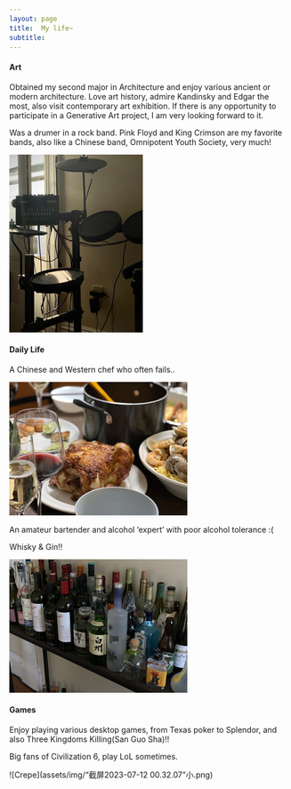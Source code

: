 ```yaml
---
layout: page
title:  My life~
subtitle: 
---
```


#### Art

Obtained my second major in Architecture and enjoy various ancient or modern architecture. 
Love art history, admire Kandinsky and Edgar the most, also visit contemporary art exhibition. If there is any opportunity to participate in a Generative Art project, I am very looking forward to it.

Was a drumer in a rock band. Pink Floyd and King Crimson are my favorite bands, also like a Chinese band, Omnipotent Youth Society, very much!

![Crepe](assets/img/“IMG_1351”小.png)


#### Daily Life

A Chinese and Western chef who often fails..

![Crepe](assets/img/“IMG_1675”小.png)

An amateur bartender and alcohol ‘expert’ with poor alcohol tolerance :( 

Whisky & Gin!!

![Crepe](assets/img/“IMG_1353”小.png)

#### Games

Enjoy playing various desktop games, from Texas poker to Splendor, and also Three Kingdoms Killing(San Guo Sha)!!

Big fans of Civilization 6, play LoL sometimes.

![Crepe](assets/img/“截屏2023-07-12 00.32.07”小.png)



